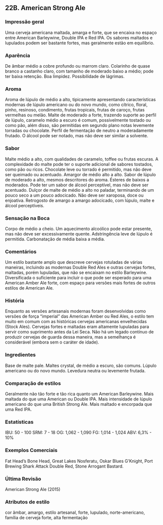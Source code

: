 ## 22B. American Strong Ale

### Impressão geral

Uma cerveja americana maltada, amarga e forte, que se encaixa no espaço entre American Barleywine, Double IPA e Red IPA. Os sabores maltados e lupulados podem ser bastante fortes, mas geralmente estão em equilíbrio.

### Aparência

De âmbar médio a cobre profundo ou marrom claro. Colarinho de quase branco a castanho claro, com tamanho de moderado baixo a médio; pode ter baixa retenção. Boa limpidez. Possibilidade de lágrimas.

### Aroma

Aroma de lúpulo de médio a alto, tipicamente apresentando características modernas de lúpulo americano ou do novo mundo, como cítrico, floral, pinho, resinoso, condimento, frutas tropicais, frutas de caroço, frutas vermelhas ou melão. Malte de moderado a forte, trazendo suporte ao perfil de lúpulo, caramelo médio a escuro é comum, possivelmente tostado ou como pão, além disso, são permitidas em segundo plano notas levemente torradas ou chocolate. Perfil de fermentação de neutro a moderadamente frutado. O álcool pode ser notado, mas não deve ser similar a solvente.

### Sabor

Malte médio a alto, com qualidades de caramelo, toffee ou frutas escuras. A complexidade do malte pode ter o suporte adicional de sabores tostados, como pão ou ricos. Chocolate leve ou torrado é permitido, mas não deve ser queimado ou acentuado. Amargor de médio alto a alto. Sabor de lúpulo de moderado a alto, mesmos descritores do aroma. Ésteres de baixos a moderados. Pode ter um sabor de álcool perceptível, mas não deve ser acentuado. Dulçor de malte de médio a alto no paladar, terminando de um pouco seco a um pouco adocicado. Não deve ser xaroposa, doce ou enjoativa. Retrogosto de amargo a amargo adocicado, com lúpulo, malte e álcool perceptíveis.

### Sensação na Boca

Corpo de médio a cheio. Um aquecimento alcoólico pode estar presente, mas não deve ser excessivamente quente. Adstringência leve de lúpulo é permitida. Carbonatação de média baixa a média.

### Comentários

Um estilo bastante amplo que descreve cervejas rotuladas de várias maneiras, incluindo as modernas Double Red Ales e outras cervejas fortes, maltadas, porém lupuladas, que não se encaixam no estilo Barleywine. Diversificada o suficiente para incluir o que pode ser esperado para uma American Amber Ale forte, com espaço para versões mais fortes de outros estilos de American Ale.

### História

Enquanto as versões artesanais modernas foram desenvolvidas como versões de força “imperial” das American Amber ou Red Ales, o estilo tem muito em comum com as históricas cervejas americanas envelhecidas (Stock Ales). Cervejas fortes e maltadas eram altamente lupuladas para servir como suprimento antes da Lei Seca. Não há um legado contínuo de produzir cervejas de guarda dessa maneira, mas a semelhança é considerável (embora sem o caráter de idade).

### Ingredientes

Base de malte pale. Maltes crystal, de médio a escuro, são comuns. Lúpulo americano ou do novo mundo. Levedura neutra ou levemente frutada.

### Comparação de estilos

Geralmente não tão forte e tão rica quanto um American Barleywine. Mais maltada do que uma American ou Double IPA. Mais intensidade de lúpulo americano do que uma British Strong Ale. Mais maltado e encorpada que uma Red IPA.

### Estatísticas

IBU: 50 - 100
SRM: 7 - 18
OG: 1,062 - 1,090
FG: 1,014 - 1,024
ABV: 6,3% - 10%

### Exemplos Comerciais

Fat Head’s Bone Head, Great Lakes Nosferatu, Oskar Blues G’Knight, Port Brewing Shark Attack Double Red, Stone Arrogant Bastard.

### Última Revisão

American Strong Ale (2015)

### Atributos de estilo

cor âmbar, amargo, estilo artesanal, forte, lupulado, norte-americano, família de cerveja forte, alta fermentação
